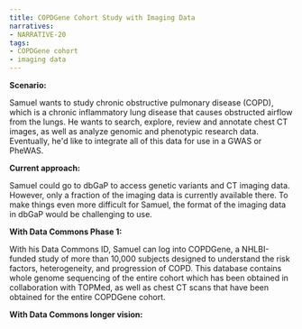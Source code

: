 ```yaml
---
title: COPDGene Cohort Study with Imaging Data
narratives:
- NARRATIVE-20
tags:
- COPDGene cohort
- imaging data
---
```

**Scenario:**

Samuel wants to study chronic obstructive pulmonary disease (COPD), which is a chronic inflammatory lung disease that causes obstructed airflow from the lungs. He wants to search, explore, review and annotate chest CT images, as well as analyze genomic and phenotypic research data. Eventually, he'd like to integrate all of this data for use in a GWAS or PheWAS.

**Current approach:**

Samuel could go to dbGaP to access genetic variants and CT imaging data. However, only a fraction of the imaging data is currently available there. To make things even more difficult for Samuel, the format of the imaging data in dbGaP would be challenging to use.

**With Data Commons Phase 1:**

With his Data Commons ID, Samuel can log into COPDGene, a NHLBI-funded study of more than 10,000 subjects designed to understand the risk factors, heterogeneity, and progression of COPD. This database contains whole genome sequencing of the entire cohort which has been obtained in collaboration with TOPMed, as well as chest CT scans that have been obtained for the entire COPDGene cohort.

**With Data Commons longer vision:**